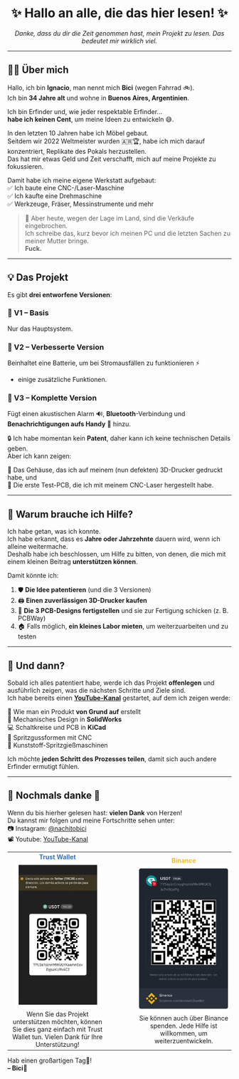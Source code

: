 <h1 align="center">✨ Hallo an alle, die das hier lesen! ✨</h1>

<p align="center"><i>Danke, dass du dir die Zeit genommen hast, mein Projekt zu lesen. Das bedeutet mir wirklich viel.</i></p>

---

## 🙋‍♂️ Über mich

Hallo, ich bin **Ignacio**, man nennt mich **Bici** (wegen Fahrrad 🚲).  
Ich bin **34 Jahre alt** und wohne in **Buenos Aires, Argentinien**.

Ich bin Erfinder und, wie jeder respektable Erfinder...  
**habe ich keinen Cent**, um meine Ideen zu entwickeln 😅.

In den letzten 10 Jahren habe ich Möbel gebaut.  
Seitdem wir 2022 Weltmeister wurden 🇦🇷🏆, habe ich mich darauf konzentriert, Replikate des Pokals herzustellen.  
Das hat mir etwas Geld und Zeit verschafft, mich auf meine Projekte zu fokussieren.

Damit habe ich meine eigene Werkstatt aufgebaut:  
✅ Ich baute eine CNC-/Laser-Maschine  
✅ Ich kaufte eine Drehmaschine  
✅ Werkzeuge, Fräser, Messinstrumente und mehr

> 🧨 Aber heute, wegen der Lage im Land, sind die Verkäufe eingebrochen.  
Ich schreibe das, kurz bevor ich meinen PC und die letzten Sachen zu meiner Mutter bringe.  
**Fuck.**

---

## 💡 Das Projekt

Es gibt **drei entworfene Versionen**:

### 🔹 V1 – Basis  
Nur das Hauptsystem.

### 🔸 V2 – Verbesserte Version  
Beinhaltet eine Batterie, um bei Stromausfällen zu funktionieren ⚡  
+ einige zusätzliche Funktionen.

### 🔺 V3 – Komplette Version  
Fügt einen akustischen Alarm 🔊, **Bluetooth**-Verbindung und **Benachrichtigungen aufs Handy** 📲 hinzu.

🔒 Ich habe momentan kein **Patent**, daher kann ich keine technischen Details geben.  
Aber ich kann zeigen:

🧩 Das Gehäuse, das ich auf meinem (nun defekten) 3D-Drucker gedruckt habe, und  
💾 Die erste Test-PCB, die ich mit meinem CNC-Laser hergestellt habe.

---

## 🤝 Warum brauche ich Hilfe?

Ich habe getan, was ich konnte.  
Ich habe erkannt, dass es **Jahre oder Jahrzehnte** dauern wird, wenn ich alleine weitermache.  
Deshalb habe ich beschlossen, um Hilfe zu bitten, von denen, die mich mit einem kleinen Beitrag **unterstützen können**.

Damit könnte ich:

1. 🛡 **Die Idee patentieren** (und die 3 Versionen)  
2. 🖨 **Einen zuverlässigen 3D-Drucker kaufen**  
3. 📐 **Die 3 PCB-Designs fertigstellen** und sie zur Fertigung schicken (z. B. PCBWay)  
4. 🏠 Falls möglich, **ein kleines Labor mieten**, um weiterzuarbeiten und zu testen

---

## 🚀 Und dann?

Sobald ich alles patentiert habe, werde ich das Projekt **offenlegen** und ausführlich zeigen, was die nächsten Schritte und Ziele sind.  
Ich habe bereits einen **[YouTube-Kanal](https://www.youtube.com/@BissiclettasLaboratory)** gestartet, auf dem ich zeigen werde:

🧠 Wie man ein Produkt **von Grund auf** erstellt  
🧩 Mechanisches Design in **SolidWorks**  
💻 Schaltkreise und PCB in **KiCad**  
🔩 Spritzgussformen mit CNC  
🥽 Kunststoff-Spritzgießmaschinen

Ich möchte **jeden Schritt des Prozesses teilen**, damit sich auch andere Erfinder ermutigt fühlen.

---

## 💬 Nochmals danke 🙏

Wenn du bis hierher gelesen hast: **vielen Dank** von Herzen!  
Du kannst mir folgen und meine Fortschritte sehen unter:  
📷 Instagram: [@nachitobici](https://instagram.com/nachitobici)  
📽 Youtube: [YouTube-Kanal](https://www.youtube.com/@BissiclettasLaboratory)

<table> <tr> <td align="center"> <span style="color:#3375bb; font-weight:bold;">Trust Wallet</span><br/> <img src="https://github.com/BissiclettaLaboratory/Project/blob/Project-txt-languages/Project-Images/TrustWallet.png?raw=true" width="200" style="border-radius:10px;"/><br/> Wenn Sie das Projekt unterstützen möchten, können Sie dies ganz einfach mit Trust Wallet tun. Vielen Dank für Ihre Unterstützung! </td> <td width="50"></td> <td align="center"> <span style="color:#f3ba2f; font-weight:bold;">Binance</span><br/> <img src="https://github.com/BissiclettaLaboratory/Project/blob/Project-txt-languages/Project-Images/Binance.png?raw=true" width="200" style="border-radius:10px;"/><br/> Sie können auch über Binance spenden. Jede Hilfe ist willkommen, um weiterzuentwickeln. </td> </tr> </table>

Hab einen großartigen Tag🦾!  
**– Bici**💚
